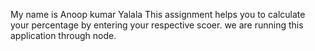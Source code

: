My name is Anoop kumar Yalala 
This assignment helps you to calculate your percentage by entering your respective scoer.
we are running this application through node.
